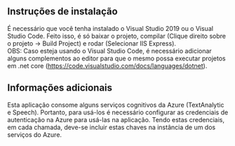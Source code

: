 

## Instruções de instalação

É necessário que você tenha instalado o Visual Studio 2019 ou o Visual Studio Code.
Feito isso, é só baixar o projeto, compilar (Clique direito sobre o projeto -> Build Project) e rodar (Selecionar IIS Express).  
 OBS: Caso esteja usando o Visual Studio Code, é necessário adicionar alguns complementos ao editor para que o mesmo possa executar projetos em .net core (https://code.visualstudio.com/docs/languages/dotnet).
 

## Informações adicionais

Esta aplicação consome alguns serviços cognitivos da Azure (TextAnalytic e Speech). Portanto, para usá-los é necessário configurar as credenciais de autenticação na Azure para usá-las na aplicação. 
Tendo estas credenciais, em cada chamada, deve-se incluir estas chaves na instância de um dos serviços do Azure.


